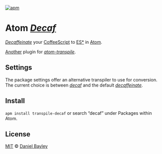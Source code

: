 [![apm]](https://atom.io/packages/transpile-decaf)

Atom _[Decaf]_
==============
_[Decaf][][feinate]_ your [CoffeeScript] to [ES*] in [Atom].

[Another] plugin for _[atom-transpile]_.

Settings
--------
The package settings offer an alternative transpiler to use for conversion. The current choice is between _[decaf]_ and the default _[decaffeinate][feinate]_.

Install
-------
`apm install transpile-decaf` or search “decaf” under Packages within Atom.

License
-------
[MIT] © [Daniel Bayley]

[MIT]:								LICENSE.md
[Daniel Bayley]:			https://github.com/danielbayley
[atom]:								https://atom.io
[apm]:                https://img.shields.io/apm/v/transpile-decaf.svg?style=flat-square

[atom-transpile]:			https://atom.io/packages/transpile
[Another]:            https://atom.io/packages/search?q=transpile-
[CoffeeScript]:				http://coffeescript.org
[decaf]:							https://github.com/rainforestapp/decaf#decaf-js
[feinate]:						https://github.com/decaffeinate/decaffeinate#decaffeinate-
[ES*]:								http://babeljs.io/#es2015
